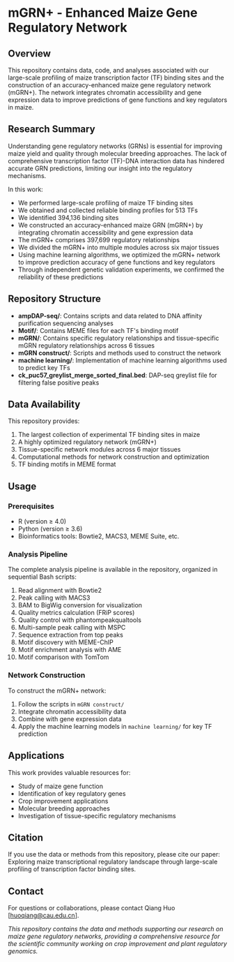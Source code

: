 # mGRN+ - Enhanced Maize Gene Regulatory Network

## Overview

This repository contains data, code, and analyses associated with our large-scale profiling of maize transcription factor (TF) binding sites and the construction of an accuracy-enhanced maize gene regulatory network (mGRN+). The network integrates chromatin accessibility and gene expression data to improve predictions of gene functions and key regulators in maize.

## Research Summary

Understanding gene regulatory networks (GRNs) is essential for improving maize yield and quality through molecular breeding approaches. The lack of comprehensive transcription factor (TF)-DNA interaction data has hindered accurate GRN predictions, limiting our insight into the regulatory mechanisms. 

In this work:

- We performed large-scale profiling of maize TF binding sites
- We obtained and collected reliable binding profiles for 513 TFs
- We identified 394,136 binding sites
- We constructed an accuracy-enhanced maize GRN (mGRN+) by integrating chromatin accessibility and gene expression data
- The mGRN+ comprises 397,699 regulatory relationships
- We divided the mGRN+ into multiple modules across six major tissues
- Using machine learning algorithms, we optimized the mGRN+ network to improve prediction accuracy of gene functions and key regulators
- Through independent genetic validation experiments, we confirmed the reliability of these predictions

## Repository Structure

- **ampDAP-seq/**: Contains scripts and data related to DNA affinity purification sequencing analyses
- **Motif/**: Contains MEME files for each TF's binding motif
- **mGRN/**: Contains specific regulatory relationships and tissue-specific mGRN regulatory relationships across 6 tissues
- **mGRN construct/**: Scripts and methods used to construct the network
- **machine learning/**: Implementation of machine learning algorithms used to predict key TFs
- **ck_puc57_greylist_merge_sorted_final.bed**: DAP-seq greylist file for filtering false positive peaks

## Data Availability

This repository provides:

1. The largest collection of experimental TF binding sites in maize
2. A highly optimized regulatory network (mGRN+)
3. Tissue-specific network modules across 6 major tissues
4. Computational methods for network construction and optimization
5. TF binding motifs in MEME format

## Usage

### Prerequisites

- R (version ≥ 4.0)
- Python (version ≥ 3.6)
- Bioinformatics tools: Bowtie2, MACS3, MEME Suite, etc.

### Analysis Pipeline

The complete analysis pipeline is available in the repository, organized in sequential Bash scripts:

1. Read alignment with Bowtie2
2. Peak calling with MACS3
3. BAM to BigWig conversion for visualization
4. Quality metrics calculation (FRiP scores)
5. Quality control with phantompeakqualtools
6. Multi-sample peak calling with MSPC
7. Sequence extraction from top peaks
8. Motif discovery with MEME-ChIP
9. Motif enrichment analysis with AME
10. Motif comparison with TomTom

### Network Construction

To construct the mGRN+ network:

1. Follow the scripts in `mGRN construct/`
2. Integrate chromatin accessibility data
3. Combine with gene expression data
4. Apply the machine learning models in `machine learning/` for key TF prediction

## Applications

This work provides valuable resources for:
- Study of maize gene function
- Identification of key regulatory genes
- Crop improvement applications
- Molecular breeding approaches
- Investigation of tissue-specific regulatory mechanisms

## Citation

If you use the data or methods from this repository, please cite our paper:
Exploring maize transcriptional regulatory landscape through large-scale profiling of transcription factor binding sites.

## Contact

For questions or collaborations, please contact Qiang Huo [huoqiang@cau.edu.cn].

*This repository contains the data and methods supporting our research on maize gene regulatory networks, providing a comprehensive resource for the scientific community working on crop improvement and plant regulatory genomics.*
